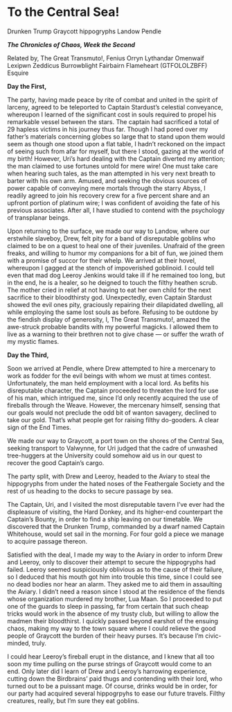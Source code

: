 <!-- TITLE: To the Central Sea! -->
<!-- SUBTITLE: Or a Bad Time on a Hard Donkey -->

# To the Central Sea!

Drunken Trump Graycott hippogryphs Landow Pendle

***The Chronicles of Chaos, Week the Second***

Related by,
The Great Transmuto!, Fenius Orryn Lythandar Omenwaif Lexipwn Zeddicus Burrowblight Fairbairn Flameheart (GTFOLOLZBFF) Esquire

**Day the First,**

The party, having made peace by rite of combat and united in the spirit of larceny, agreed to be teleported to Captain Stardust’s celestial conveyance, whereupon I learned of the significant cost in souls required to propel his remarkable vessel between the stars. The captain had sacrificed a total of 29 hapless victims in his journey thus far. Though I had pored over my father’s materials concerning globes so large that to stand upon them would seem as though one stood upon a flat table, I hadn’t reckoned on the impact of seeing such from afar for myself, but there I stood, gazing at the world of my birth! However, Uri’s hard dealing with the Captain diverted my attention; the man claimed to use fortunes untold for mere wire! One must take care when hearing such tales, as the man attempted in his very next breath to barter with his own arm. Amused, and seeking the obvious sources of power capable of conveying mere mortals through the starry Abyss, I readily agreed to join his recovery crew for a five percent share and an upfront portion of platinum wire; I was confident of avoiding the fate of his previous associates. After all, I have studied to contend with the psychology of transplanar beings.

Upon returning to the surface, we made our way to Landow, where our erstwhile slaveboy, Drew, felt pity for a band of disreputable goblins who claimed to be on a quest to heal one of their juveniles. Unafraid of the green freaks, and willing to humor my companions for a bit of fun, we joined them with a promise of succor for their whelp. We arrived at their hovel, whereupon I gagged at the stench of impoverished goblinoid. I could tell even that mad dog Leeroy Jenkins would take ill if he remained too long, but in the end, he is a healer, so he deigned to touch the filthy heathen scrub. The mother cried in relief at not having to eat her own child for the next sacrifice to their bloodthirsty god. Unexpectedly, even Captain Stardust showed the evil ones pity, graciously repairing their dilapidated dwelling, all while employing the same lost souls as before. Refusing to be outdone by the fiendish display of generosity, I, The Great Transmuto!, amazed the awe-struck probable bandits with my powerful magicks. I allowed them to live as a warning to their brethren not to give chase — or suffer the wrath of my mystic flames.

**Day the Third,**

Soon we arrived at Pendle, where Drew attempted to hire a mercenary to work as fodder for the evil beings with whom we must at times contest. Unfortunately, the man held employment with a local lord. As befits his disreputable character, the Captain proceeded to threaten the lord for use of his man, which intrigued me, since I’d only recently acquired the use of fireballs through the Weave. However, the mercenary himself, sensing that our goals would not preclude the odd bit of wanton savagery, declined to take our gold. That’s what people get for raising filthy do-gooders. A clear sign of the End Times.

We made our way to Graycott, a port town on the shores of the Central Sea, seeking transport to Valwynne, for Uri judged that the cadre of unwashed tree-huggers at the University could somehow aid us in our quest to recover the good Captain’s cargo.

The party split, with Drew and Leeroy, headed to the Aviary to steal the hippogryphs from under the hated noses of the Feathergale Society and the rest of us heading to the docks to secure passage by sea.

The Captain, Uri, and I visited the most disreputable tavern I’ve ever had the displeasure of visiting, the Hard Donkey, and its higher-end counterpart the Captain’s Bounty, in order to find a ship leaving on our timetable. We discovered that the Drunken Trump, commanded by a dwarf named Captain Whitehouse, would set sail in the morning. For four gold a piece we manage to acquire passage thereon.

Satisfied with the deal, I made my way to the Aviary in order to inform Drew and Leeroy, only to discover their attempt to secure the hippogryphs had failed. Leeroy seemed suspiciously oblivious as to the cause of their failure, so I deduced that his mouth got him into trouble this time, since I could see no dead bodies nor hear an alarm. They asked me to aid them in assaulting the Aviary. I didn’t need a reason since I stood at the residence of the fiends whose organization murdered my brother, Lua Maan. So I proceeded to put one of the guards to sleep in passing, far from certain that such cheap tricks would work in the absence of my trusty club, but willing to allow the madmen their bloodthirst. I quickly passed beyond earshot of the ensuing chaos, making my way to the town square where I could relieve the good people of Graycott the burden of their heavy purses. It’s because I’m civic-minded, truly.

I could hear Leeroy’s fireball erupt in the distance, and I knew that all too soon my time pulling on the purse strings of Graycott would come to an end. Only later did I learn of Drew and Leeroy’s harrowing experience, cutting down the Birdbrains’ paid thugs and contending with their lord, who turned out to be a puissant mage. Of course, drinks would be in order, for our party had acquired several hippogrpyhs to ease our future travels. Filthy creatures, really, but I’m sure they eat goblins.
